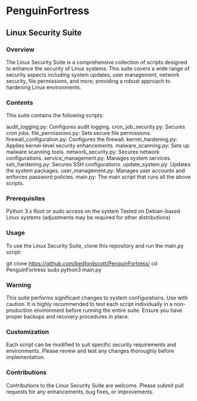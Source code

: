 # PenguinFortress
## Linux Security Suite
### Overview
The Linux Security Suite is a comprehensive collection of scripts designed to enhance the security of Linux systems. This suite covers a wide range of security aspects including system updates, user management, network security, file permissions, and more, providing a robust approach to hardening Linux environments.

### Contents
This suite contains the following scripts:

audit_logging.py: Configures audit logging.
cron_job_security.py: Secures cron jobs.
file_permissions.py: Sets secure file permissions.
firewall_configuration.py: Configures the firewall.
kernel_hardening.py: Applies kernel-level security enhancements.
malware_scanning.py: Sets up malware scanning tools.
network_security.py: Secures network configurations.
service_management.py: Manages system services.
ssh_hardening.py: Secures SSH configurations.
update_system.py: Updates the system packages.
user_management.py: Manages user accounts and enforces password policies.
main.py: The main script that runs all the above scripts.

### Prerequisites
Python 3.x
Root or sudo access on the system
Tested on Debian-based Linux systems (adjustments may be required for other distributions)
### Usage
To use the Linux Security Suite, clone this repository and run the main.py script:

git clone https://github.com/bedfordscott/PenguinFortress/
cd PenguinFortress
sudo python3 main.py

### Warning
This suite performs significant changes to system configurations. Use with caution.
It is highly recommended to test each script individually in a non-production environment before running the entire suite.
Ensure you have proper backups and recovery procedures in place.

### Customization
Each script can be modified to suit specific security requirements and environments. Please review and test any changes thoroughly before implementation.

### Contributions
Contributions to the Linux Security Suite are welcome. Please submit pull requests for any enhancements, bug fixes, or improvements.
